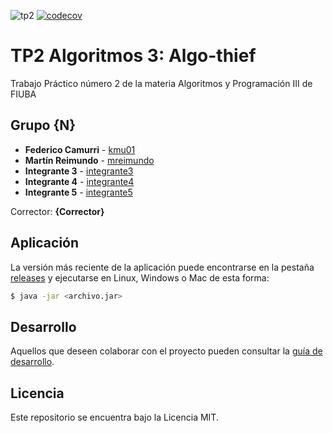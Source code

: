 ![tp2](https://github.com/kmu01/algo3_tp2/actions/workflows/build.yml/badge.svg) [![codecov](https://codecov.io/gh/kmu01/algo3_tp2/branch/master/graph/badge.svg)](https://codecov.io/gh/kmu01/algo3_tp2)

# TP2 Algoritmos 3: Algo-thief

Trabajo Práctico número 2 de la materia Algoritmos y Programación III de FIUBA

## Grupo {N}

* **Federico Camurri** - [kmu01](https://github.com/kmu01)
* **Martín Reimundo** - [mreimundo](https://github.com/mreimundo)
* **Integrante 3** - [integrante3](https://github.com/integrante3)
* **Integrante 4** - [integrante4](https://github.com/integrante4)
* **Integrante 5** - [integrante5](https://github.com/integrante5)

Corrector: **{Corrector}**

## Aplicación

La versión más reciente de la aplicación puede encontrarse en la pestaña [releases](https://github.com/kmu01/algo3_tp2/releases/latest) y ejecutarse en Linux, Windows o Mac de esta forma:

```bash
$ java -jar <archivo.jar>
```

## Desarrollo

Aquellos que deseen colaborar con el proyecto pueden consultar la [guía de desarrollo](./docs/Desarrollo.md).

## Licencia

Este repositorio se encuentra bajo la Licencia MIT.

